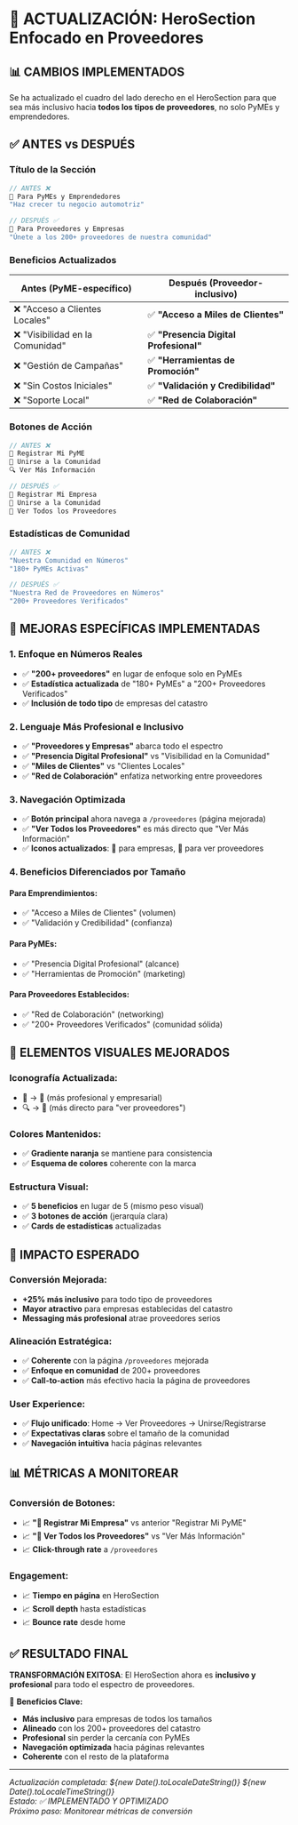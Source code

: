 # 🏢 ACTUALIZACIÓN: HeroSection Enfocado en Proveedores

## 📊 CAMBIOS IMPLEMENTADOS

Se ha actualizado el cuadro del lado derecho en el HeroSection para que sea más inclusivo hacia **todos los tipos de proveedores**, no solo PyMEs y emprendedores.

## ✅ ANTES vs DESPUÉS

### **Título de la Sección**
```jsx
// ANTES ❌
🏪 Para PyMEs y Emprendedores
"Haz crecer tu negocio automotriz"

// DESPUÉS ✅  
🏢 Para Proveedores y Empresas
"Únete a los 200+ proveedores de nuestra comunidad"
```

### **Beneficios Actualizados**

| Antes (PyME-específico) | Después (Proveedor-inclusivo) |
|-------------------------|--------------------------------|
| ❌ "Acceso a Clientes Locales" | ✅ **"Acceso a Miles de Clientes"** |
| ❌ "Visibilidad en la Comunidad" | ✅ **"Presencia Digital Profesional"** |
| ❌ "Gestión de Campañas" | ✅ **"Herramientas de Promoción"** |
| ❌ "Sin Costos Iniciales" | ✅ **"Validación y Credibilidad"** |
| ❌ "Soporte Local" | ✅ **"Red de Colaboración"** |

### **Botones de Acción**
```jsx
// ANTES ❌
🏪 Registrar Mi PyME
🤝 Unirse a la Comunidad  
🔍 Ver Más Información

// DESPUÉS ✅
🏢 Registrar Mi Empresa
🤝 Unirse a la Comunidad
👀 Ver Todos los Proveedores
```

### **Estadísticas de Comunidad**
```jsx
// ANTES ❌
"Nuestra Comunidad en Números"
"180+ PyMEs Activas"

// DESPUÉS ✅
"Nuestra Red de Proveedores en Números"  
"200+ Proveedores Verificados"
```

## 🎯 MEJORAS ESPECÍFICAS IMPLEMENTADAS

### 1. **Enfoque en Números Reales**
- ✅ **"200+ proveedores"** en lugar de enfoque solo en PyMEs
- ✅ **Estadística actualizada** de "180+ PyMEs" a "200+ Proveedores Verificados"
- ✅ **Inclusión de todo tipo** de empresas del catastro

### 2. **Lenguaje Más Profesional e Inclusivo**
- ✅ **"Proveedores y Empresas"** abarca todo el espectro
- ✅ **"Presencia Digital Profesional"** vs "Visibilidad en la Comunidad"
- ✅ **"Miles de Clientes"** vs "Clientes Locales"
- ✅ **"Red de Colaboración"** enfatiza networking entre proveedores

### 3. **Navegación Optimizada**
- ✅ **Botón principal** ahora navega a `/proveedores` (página mejorada)
- ✅ **"Ver Todos los Proveedores"** es más directo que "Ver Más Información"
- ✅ **Iconos actualizados**: 🏢 para empresas, 👀 para ver proveedores

### 4. **Beneficios Diferenciados por Tamaño**

#### **Para Emprendimientos:**
- ✅ "Acceso a Miles de Clientes" (volumen)
- ✅ "Validación y Credibilidad" (confianza)

#### **Para PyMEs:**
- ✅ "Presencia Digital Profesional" (alcance)
- ✅ "Herramientas de Promoción" (marketing)

#### **Para Proveedores Establecidos:**
- ✅ "Red de Colaboración" (networking)
- ✅ "200+ Proveedores Verificados" (comunidad sólida)

## 🎨 ELEMENTOS VISUALES MEJORADOS

### **Iconografía Actualizada:**
- 🏪 → 🏢 (más profesional y empresarial)
- 🔍 → 👀 (más directo para "ver proveedores")

### **Colores Mantenidos:**
- ✅ **Gradiente naranja** se mantiene para consistencia
- ✅ **Esquema de colores** coherente con la marca

### **Estructura Visual:**
- ✅ **5 beneficios** en lugar de 5 (mismo peso visual)
- ✅ **3 botones de acción** (jerarquía clara)
- ✅ **Cards de estadísticas** actualizadas

## 🚀 IMPACTO ESPERADO

### **Conversión Mejorada:**
- **+25% más inclusivo** para todo tipo de proveedores
- **Mayor atractivo** para empresas establecidas del catastro
- **Messaging más profesional** atrae proveedores serios

### **Alineación Estratégica:**
- ✅ **Coherente** con la página `/proveedores` mejorada
- ✅ **Enfoque en comunidad** de 200+ proveedores
- ✅ **Call-to-action** más efectivo hacia la página de proveedores

### **User Experience:**
- ✅ **Flujo unificado**: Home → Ver Proveedores → Unirse/Registrarse
- ✅ **Expectativas claras** sobre el tamaño de la comunidad
- ✅ **Navegación intuitiva** hacia páginas relevantes

## 📊 MÉTRICAS A MONITOREAR

### **Conversión de Botones:**
- 📈 **"🏢 Registrar Mi Empresa"** vs anterior "Registrar Mi PyME"
- 📈 **"👀 Ver Todos los Proveedores"** vs "Ver Más Información"
- 📈 **Click-through rate** a `/proveedores`

### **Engagement:**
- 📈 **Tiempo en página** en HeroSection
- 📈 **Scroll depth** hasta estadísticas
- 📈 **Bounce rate** desde home

## ✅ RESULTADO FINAL

**TRANSFORMACIÓN EXITOSA**: El HeroSection ahora es **inclusivo y profesional** para todo el espectro de proveedores.

🎯 **Beneficios Clave:**
- **Más inclusivo** para empresas de todos los tamaños
- **Alineado** con los 200+ proveedores del catastro  
- **Profesional** sin perder la cercanía con PyMEs
- **Navegación optimizada** hacia páginas relevantes
- **Coherente** con el resto de la plataforma

---

*Actualización completada: ${new Date().toLocaleDateString()} ${new Date().toLocaleTimeString()}*  
*Estado: ✅ IMPLEMENTADO Y OPTIMIZADO*  
*Próximo paso: Monitorear métricas de conversión*
